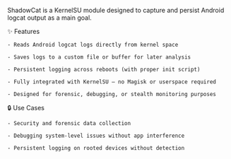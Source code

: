 ShadowCat is a KernelSU module designed to capture and persist Android logcat output as a main goal.

✨ Features

    - Reads Android logcat logs directly from kernel space

    - Saves logs to a custom file or buffer for later analysis

    - Persistent logging across reboots (with proper init script)

    - Fully integrated with KernelSU — no Magisk or userspace required

    - Designed for forensic, debugging, or stealth monitoring purposes

🔒 Use Cases

    - Security and forensic data collection

    - Debugging system-level issues without app interference

    - Persistent logging on rooted devices without detection

